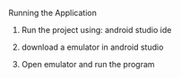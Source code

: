Running the Application	

1. Run the project using: android studio ide

2. download a emulator in android studio 

3. Open emulator and run the program
